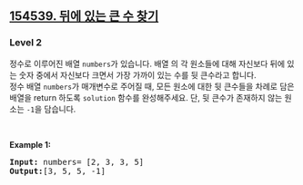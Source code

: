 <h2><a href="https://school.programmers.co.kr/learn/courses/30/lessons/154539">154539. 뒤에 있는 큰 수 찾기</a></h2><h3>Level 2</h3>


정수로 이루어진 배열 `numbers`가 있습니다. 배열 의 각 원소들에 대해 자신보다 뒤에 있는 숫자 중에서 자신보다 크면서 가장 가까이 있는 수를 뒷 큰수라고 합니다.  
정수 배열 `numbers`가 매개변수로 주어질 때, 모든 원소에 대한 뒷 큰수들을 차례로 담은 배열을 return 하도록 `solution` 함수를 완성해주세요. 단, 뒷 큰수가 존재하지 않는 원소는 `-1`을 담습니다.

<p>&nbsp;</p>
<p><strong class="example">Example 1:</strong></p>

<pre><strong>Input:</strong> numbers= [2, 3, 3, 5]
<strong>Output:</strong>[3, 5, 5, -1]</pre>